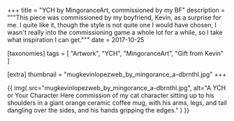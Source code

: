 +++
title = "YCH by MingoranceArt, commissioned by my BF"
description = """This piece was commissioned by my boyfriend, Kevin, as a surprise for me. I quite like it, though the style is not quite one I would have chosen, I wasn't really into the commissioning game a whole lot for a while, so I take what inspiration I can get."""
date = 2017-10-25

[taxonomies]
tags = [
    "Artwork", "YCH", "MingoranceArt", "Gift from Kevin"
]

[extra]
thumbnail = "mugkevinlopezweb_by_mingorance_a-dbrnthl.jpg"
+++

{{
    img(
        src="mugkevinlopezweb_by_mingorance_a-dbrnthl.jpg",
        alt="A YCH or Your Character Here commission of my cat character sitting up to his shoulders in a giant orange ceramic coffee mug, with his arms, legs, and tail dangling over the sides, and his hands gripping the edges."
    )
}}
